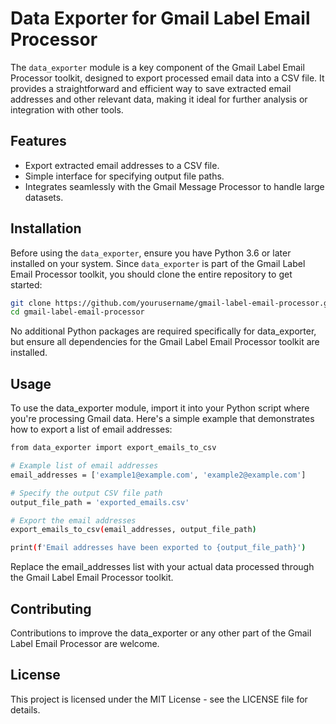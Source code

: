 # Data Exporter for Gmail Label Email Processor

The `data_exporter` module is a key component of the Gmail Label Email Processor toolkit, designed to export processed email data into a CSV file. It provides a straightforward and efficient way to save extracted email addresses and other relevant data, making it ideal for further analysis or integration with other tools.

## Features

- Export extracted email addresses to a CSV file.
- Simple interface for specifying output file paths.
- Integrates seamlessly with the Gmail Message Processor to handle large datasets.

## Installation

Before using the `data_exporter`, ensure you have Python 3.6 or later installed on your system. Since `data_exporter` is part of the Gmail Label Email Processor toolkit, you should clone the entire repository to get started:

```bash
git clone https://github.com/yourusername/gmail-label-email-processor.git
cd gmail-label-email-processor
```

No additional Python packages are required specifically for data_exporter, but ensure all dependencies for the Gmail Label Email Processor toolkit are installed.


## Usage

To use the data_exporter module, import it into your Python script where you're processing Gmail data. Here's a simple example that demonstrates how to export a list of email addresses:

```bash
from data_exporter import export_emails_to_csv

# Example list of email addresses
email_addresses = ['example1@example.com', 'example2@example.com']

# Specify the output CSV file path
output_file_path = 'exported_emails.csv'

# Export the email addresses
export_emails_to_csv(email_addresses, output_file_path)

print(f'Email addresses have been exported to {output_file_path}')
```

Replace the email_addresses list with your actual data processed through the Gmail Label Email Processor toolkit.

## Contributing

Contributions to improve the data_exporter or any other part of the Gmail Label Email Processor are welcome.

## License

This project is licensed under the MIT License - see the LICENSE file for details.